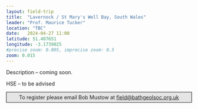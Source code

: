 ```yaml
---
layout: field-trip
title:  "Lavernock / St Mary's Well Bay, South Wales"
leader: "Prof. Maurice Tucker"
location: "TBC"
date:   2024-04-27 11:00
latitude: 51.407651
longitude: -3.1739025
#precise zoom: 0.005, imprecise zoom: 0.5
zoom: 0.015
---
```


Description – coming soon.

HSE – to be advised

<div style="    border: 1px solid black;
    padding: 5px;
    background-color: #e5e5e5;
    max-width: 600px;
    text-align: center;
    margin: auto; margin-bottom: 20px;">To register please email Bob Mustow at <a href="mailto:field@bathgeolsoc.org.uk">field@bathgeolsoc.org.uk</a></div>